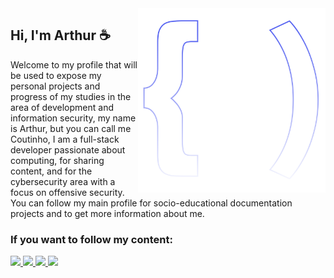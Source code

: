 <img src="logo.svg" width="300px" min-width="300px" max-width="300px" align="right" alt="Logo">

<h2>Hi, I'm Arthur ☕</h2>

<p>Welcome to my profile that will be used to expose my personal projects and progress of my studies in the area of development and information security, my name is Arthur, but you can call me Coutinho, I am a full-stack developer passionate about computing, for sharing content, and for the cybersecurity area with a focus on offensive security. You can follow my main profile for socio-educational documentation projects and to get more information about me.</p>

<h3>If you want to follow my content:</h3> 

<div align="left">

   <a href="https://github.com/arthurspk" alt="Github">
    <img src="https://img.shields.io/badge/-Github-5865F2?style=for-the-badge&logo=Github&logoColor=FFF"/>
  </a>
  
  <a href="https://www.linkedin.com/in/arthurspk/" alt="Linkedin">
    <img src="https://img.shields.io/badge/-Linkedin-blue?style=for-the-badge&logo=Linkedin&logoColor=FFF"/>
  </a>

  <a href="https://discord.gg/NbMQUPjHz7" alt="Discord">
    <img src="https://img.shields.io/badge/-Discord-5865F2?style=for-the-badge&logo=Discord&logoColor=FFF"/>
  </a>
  
   <a href="https://t.me/arthurguiadev" alt="Telegram">
    <img src="https://img.shields.io/badge/Telegram-blue?style=for-the-badge&logo=telegram&logoColor=white"/>
  </a>

</div>
